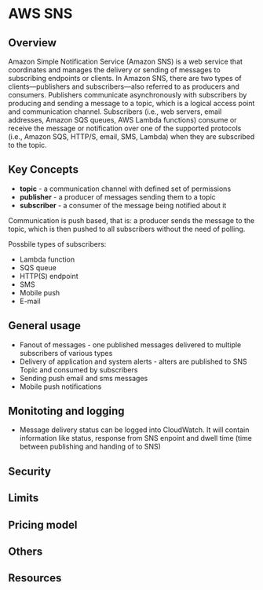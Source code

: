 # AWS SNS

## Overview

Amazon Simple Notification Service (Amazon SNS) is a web service that coordinates and manages the delivery or sending of messages to subscribing endpoints or clients. In Amazon SNS, there are two types of clients—publishers and subscribers—also referred to as producers and consumers. Publishers communicate asynchronously with subscribers by producing and sending a message to a topic, which is a logical access point and communication channel. Subscribers (i.e., web servers, email addresses, Amazon SQS queues, AWS Lambda functions) consume or receive the message or notification over one of the supported protocols (i.e., Amazon SQS, HTTP/S, email, SMS, Lambda) when they are subscribed to the topic.

## Key Concepts

* **topic** - a communication channel with defined set of permissions
* **publisher** - a producer of messages sending them to a topic
* **subscriber** - a consumer of the message being notified about it

Communication is push based, that is: a producer sends the message to the topic, which is then pushed to all subscribers without
the need of polling.

Possbile types of subscribers:
* Lambda function
* SQS queue
* HTTP(S) endpoint
* SMS
* Mobile push
* E-mail

## General usage

* Fanout of messages - one published messages delivered to multiple subscribers of various types
* Delivery of application and system alerts - alters are published to SNS Topic and consumed by subscribers
* Sending push email and sms messages
* Mobile push notifications 

## Monitoting and logging

* Message delivery status can be logged into CloudWatch. It will contain information like status, response from SNS enpoint
  and dwell time (time between publishing and handing of to SNS)

## Security

## Limits

## Pricing model

## Others

## Resources